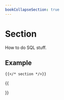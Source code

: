 ```yaml
---
bookCollapseSection: true
---
```


# Section

How to do SQL stuff.

## Example

```tpl
{{</* section */>}}
```

{{<section>}}
